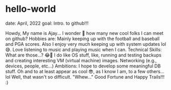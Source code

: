 # hello-world
date: April, 2022 goal: Intro. to github!!!

Howdy,
My name is Ajay... I wonder 🤔 how many new cool folks I can meet on github?
Hobbies are:      Mainly keeping up with the football and baseball and PGA scores.
                  Also I enjoy very much keeping up with system updates lol 😅.
                  Love listening to music and playing music when I can.
Technical Skills: What are those...? 😂🤣
                  I do like OS stuff, like, running and testing backups and creating
                    interesting VM (virtual machine) images.
                  Networking (e.g., devices, people, etc...)
Ambitions:        I hope to develop some meaningful DB stuff. Oh and to at least appear
                  as cool 😎, as I know I am, to a few others... lol
Well, that wasn't so difficult. "Whew..." 
Good Fortune and Happy Trails!!! :)
